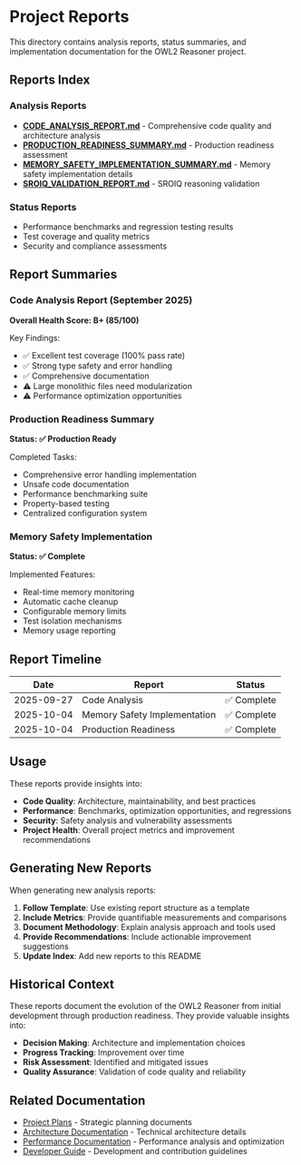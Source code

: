 # Project Reports

This directory contains analysis reports, status summaries, and implementation documentation for the OWL2 Reasoner project.

## Reports Index

### Analysis Reports
- **[CODE_ANALYSIS_REPORT.md](CODE_ANALYSIS_REPORT.md)** - Comprehensive code quality and architecture analysis
- **[PRODUCTION_READINESS_SUMMARY.md](PRODUCTION_READINESS_SUMMARY.md)** - Production readiness assessment
- **[MEMORY_SAFETY_IMPLEMENTATION_SUMMARY.md](MEMORY_SAFETY_IMPLEMENTATION_SUMMARY.md)** - Memory safety implementation details
- **[SROIQ_VALIDATION_REPORT.md](SROIQ_VALIDATION_REPORT.md)** - SROIQ reasoning validation

### Status Reports
- Performance benchmarks and regression testing results
- Test coverage and quality metrics
- Security and compliance assessments

## Report Summaries

### Code Analysis Report (September 2025)
**Overall Health Score: B+ (85/100)**

Key Findings:
- ✅ Excellent test coverage (100% pass rate)
- ✅ Strong type safety and error handling
- ✅ Comprehensive documentation
- ⚠️ Large monolithic files need modularization
- ⚠️ Performance optimization opportunities

### Production Readiness Summary
**Status: ✅ Production Ready**

Completed Tasks:
- Comprehensive error handling implementation
- Unsafe code documentation
- Performance benchmarking suite
- Property-based testing
- Centralized configuration system

### Memory Safety Implementation
**Status: ✅ Complete**

Implemented Features:
- Real-time memory monitoring
- Automatic cache cleanup
- Configurable memory limits
- Test isolation mechanisms
- Memory usage reporting

## Report Timeline

| Date | Report | Status |
|------|--------|--------|
| 2025-09-27 | Code Analysis | ✅ Complete |
| 2025-10-04 | Memory Safety Implementation | ✅ Complete |
| 2025-10-04 | Production Readiness | ✅ Complete |

## Usage

These reports provide insights into:
- **Code Quality**: Architecture, maintainability, and best practices
- **Performance**: Benchmarks, optimization opportunities, and regressions
- **Security**: Safety analysis and vulnerability assessments
- **Project Health**: Overall project metrics and improvement recommendations

## Generating New Reports

When generating new analysis reports:

1. **Follow Template**: Use existing report structure as a template
2. **Include Metrics**: Provide quantifiable measurements and comparisons
3. **Document Methodology**: Explain analysis approach and tools used
4. **Provide Recommendations**: Include actionable improvement suggestions
5. **Update Index**: Add new reports to this README

## Historical Context

These reports document the evolution of the OWL2 Reasoner from initial development through production readiness. They provide valuable insights into:

- **Decision Making**: Architecture and implementation choices
- **Progress Tracking**: Improvement over time
- **Risk Assessment**: Identified and mitigated issues
- **Quality Assurance**: Validation of code quality and reliability

## Related Documentation

- [Project Plans](../plans/) - Strategic planning documents
- [Architecture Documentation](../architecture/) - Technical architecture details
- [Performance Documentation](../performance/) - Performance analysis and optimization
- [Developer Guide](../developer/) - Development and contribution guidelines